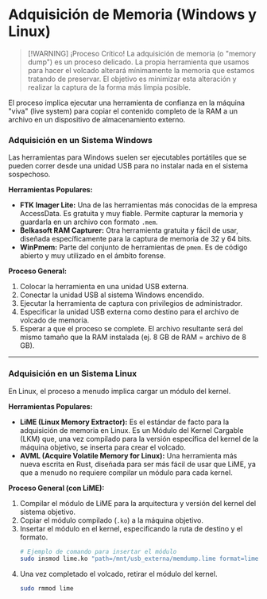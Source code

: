 # Adquisición de Memoria (Windows y Linux)

> [!WARNING] ¡Proceso Crítico!
> La adquisición de memoria (o "memory dump") es un proceso delicado. La propia herramienta que usamos para hacer el volcado alterará mínimamente la memoria que estamos tratando de preservar. El objetivo es minimizar esta alteración y realizar la captura de la forma más limpia posible.

El proceso implica ejecutar una herramienta de confianza en la máquina "viva" (live system) para copiar el contenido completo de la RAM a un archivo en un dispositivo de almacenamiento externo.

### Adquisición en un Sistema Windows

Las herramientas para Windows suelen ser ejecutables portátiles que se pueden correr desde una unidad USB para no instalar nada en el sistema sospechoso.

**Herramientas Populares:**
-   **FTK Imager Lite:** Una de las herramientas más conocidas de la empresa AccessData. Es gratuita y muy fiable. Permite capturar la memoria y guardarla en un archivo con formato `.mem`.
-   **Belkasoft RAM Capturer:** Otra herramienta gratuita y fácil de usar, diseñada específicamente para la captura de memoria de 32 y 64 bits.
-   **WinPmem:** Parte del conjunto de herramientas de `pmem`. Es de código abierto y muy utilizado en el ámbito forense.

**Proceso General:**
1.  Colocar la herramienta en una unidad USB externa.
2.  Conectar la unidad USB al sistema Windows encendido.
3.  Ejecutar la herramienta de captura con privilegios de administrador.
4.  Especificar la unidad USB externa como destino para el archivo de volcado de memoria.
5.  Esperar a que el proceso se complete. El archivo resultante será del mismo tamaño que la RAM instalada (ej. 8 GB de RAM = archivo de 8 GB).

---

### Adquisición en un Sistema Linux

En Linux, el proceso a menudo implica cargar un módulo del kernel.

**Herramientas Populares:**
-   **LiME (Linux Memory Extractor):** Es el estándar de facto para la adquisición de memoria en Linux. Es un Módulo del Kernel Cargable (LKM) que, una vez compilado para la versión específica del kernel de la máquina objetivo, se inserta para crear el volcado.
-   **AVML (Acquire Volatile Memory for Linux):** Una herramienta más nueva escrita en Rust, diseñada para ser más fácil de usar que LiME, ya que a menudo no requiere compilar un módulo para cada kernel.

**Proceso General (con LiME):**
1.  Compilar el módulo de LiME para la arquitectura y versión del kernel del sistema objetivo.
2.  Copiar el módulo compilado (`.ko`) a la máquina objetivo.
3.  Insertar el módulo en el kernel, especificando la ruta de destino y el formato.
    ```bash
    # Ejemplo de comando para insertar el módulo
    sudo insmod lime.ko "path=/mnt/usb_externa/memdump.lime format=lime"
    ```
4.  Una vez completado el volcado, retirar el módulo del kernel.
    ```bash
    sudo rmmod lime
    ```

